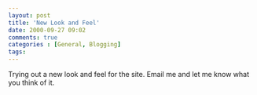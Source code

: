 ```yaml
---
layout: post
title: 'New Look and Feel'
date: 2000-09-27 09:02
comments: true
categories : [General, Blogging]
tags:
---
```

Trying out a new look and feel for the site. Email me and let me know what you think of it. 

